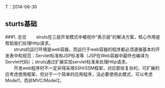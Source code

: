 <meta http-equiv="content-type" content="text/html; charset=UTF-8">

T：2014-06-30

sturts基础
----------------------------------
###1. 总览
&emsp;&emsp;struts在三层开发模式中被视作“表示层”的解决方案，核心作用是帮助我们处理Http请求。  
&emsp;&emsp;struts的运行环境是web容器，而运行于web容器的程序都必须遵循基本的开发表中和规范：Servlet标准和JSP标准等（JSP在Web容器中最终也编译为Servlet代码）；struts通过扩展实现servlet标准来处理Http请求。  
&emsp;&emsp;开发web程序时不一定非得采用SSH/SSM框架，对应那些复杂的，可扩展的应考虑使用框架，但对于一个简单的应用程序，没必要使用此模式，可以考虑Model1，而非MVC/Model2。  
&emsp;&emsp;
